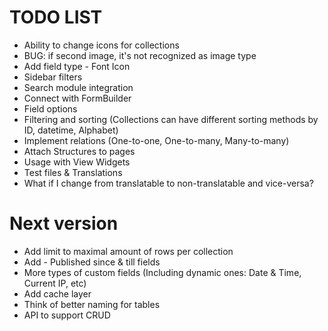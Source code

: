 TODO LIST
=========

* Ability to change icons for collections
* BUG: if second image, it's not recognized as image type
* Add field type - Font Icon
* Sidebar filters
* Search module integration
* Connect with FormBuilder
* Field options
* Filtering and sorting (Collections can have different sorting methods by ID, datetime, Alphabet)
* Implement relations (One-to-one, One-to-many, Many-to-many)
* Attach Structures to pages
* Usage with View Widgets
* Test files & Translations
* What if I change from translatable to non-translatable and vice-versa?

# Next version

* Add limit to maximal amount of rows per collection
* Add - Published since & till fields
* More types of custom fields (Including dynamic ones: Date & Time, Current IP, etc)
* Add cache layer
* Think of better naming for tables
* API to support CRUD